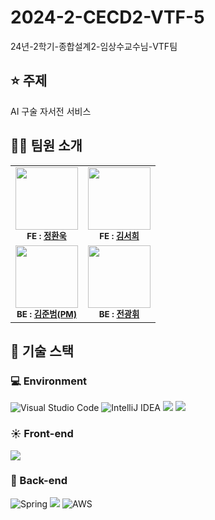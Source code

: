 # 2024-2-CECD2-VTF-5
24년-2학기-종합설계2-임상수교수님-VTF팀

## ⭐ 주제
AI 구술 자서전 서비스


## 🧑‍💻 팀원 소개
<table>
  <tbody>
      <td align="center"><img src="https://avatars.githubusercontent.com/u/144413014?v=4" width="100px;" alt=""/><br /><sub><b>FE : <a href="https://github.com/HwanewKing">정환욱</a></b></sub><br /></td>
      <td align="center"><img src="https://avatars.githubusercontent.com/u/101381515?v=4" width="100px;" alt=""/><br /><sub><b>FE : <a href="https://github.com/seoheeee">김서희</a></b></sub><br /></td>
     <tr/>
      <td align="center"><img src="https://avatars.githubusercontent.com/u/144897551?v=4" width="100px;" alt=""/><br /><sub><b>BE : <a href="https://github.com/Semitigerx">김준범(PM)</a></b></sub><br /></td>
      <td align="center"><img src="https://avatars.githubusercontent.com/u/51524745?v=4" width="100px;" alt=""/><br /><sub><b>BE : <a href="https://github.com/jeonkwanghwi">전광휘</a></b></sub><br /></td>
    </tr>
  </tbody>
</table>



## 🔨 기술 스택
### 💻 Environment
![Visual Studio Code](https://img.shields.io/badge/Visual%20Studio%20Code-0078d7.svg?style=for-the-badge&logo=visual-studio-code&logoColor=white)
![IntelliJ IDEA](https://img.shields.io/badge/IntelliJIDEA-000000.svg?style=for-the-badge&logo=intellij-idea&logoColor=white)
<img src="https://img.shields.io/badge/git-F05032?style=for-the-badge&logo=git&logoColor=white">
<img src="https://img.shields.io/badge/github-181717?style=for-the-badge&logo=github&logoColor=white">


### ☀️ Front-end
<img src="https://img.shields.io/badge/flutter-02569B?style=for-the-badge&logo=flutter&logoColor=white">


### 🌙 Back-end
![Spring](https://img.shields.io/badge/spring-%236DB33F.svg?style=for-the-badge&logo=spring&logoColor=white) <img src="https://img.shields.io/badge/springboot-6DB33F?style=for-the-badge&logo=springboot&logoColor=white"> ![AWS](https://img.shields.io/badge/AWS-%23FF9900.svg?style=for-the-badge&logo=amazon-aws&logoColor=white)


